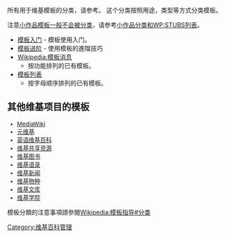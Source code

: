 所有用于维基模板的分类，请参考。 这个分类按照用途，类型等方式分类模板。

注意[小作品模板一般不会被分类](https://zh.wikipedia.org/wiki/:Help:Stubs "wikilink")，请参考[小作品分类和](https://zh.wikipedia.org/wiki/Category:小作品类别 "wikilink")[WP:STUBS列表](https://zh.wikipedia.org/wiki/WP:STUBS "wikilink")。

  - [模板入门](https://zh.wikipedia.org/wiki/Help:模板入门 "wikilink") - 模板使用入门。
  - [模板进阶](https://zh.wikipedia.org/wiki/Help:模板 "wikilink") - 使用模板的進階技巧
  - [Wikipedia:模板消息](https://zh.wikipedia.org/wiki/Wikipedia:模板消息 "wikilink")
    - 按功能排列的已有模板。
  - [模板列表](https://zh.wikipedia.org/wiki/Special:Allpages/Template: "wikilink")
    - 按字母顺序排列的已有模板。

## 其他维基项目的模板

<div class="hlist" style="font-size:95%;margin-bottom:1.0em;">

  - [MediaWiki](https://zh.wikipedia.org/wiki/mw:Category:Templates "wikilink")
  - [元维基](https://zh.wikipedia.org/wiki/m:Category:Templates "wikilink")
  - [英语维基百科](https://zh.wikipedia.org/wiki/:en:Category:Wikipedia_templates "wikilink")
  - [维基共享资源](https://zh.wikipedia.org/wiki/commons:Category:Commons_templates "wikilink")
  - [维基图书](https://zh.wikipedia.org/wiki/b:Category:Templates "wikilink")
  - [维基语录](https://zh.wikipedia.org/wiki/q:Category:Templates "wikilink")
  - [维基新闻](https://zh.wikipedia.org/wiki/n:Category:Templates "wikilink")
  - [维基物种](https://zh.wikipedia.org/wiki/wikispecies:Category:Templates "wikilink")
  - [维基文库](https://zh.wikipedia.org/wiki/s:Category:Wikisource_templates "wikilink")
  - [维基学院](https://zh.wikipedia.org/wiki/v:Category:Templates "wikilink")

</div>

模板分類的注意事項請參閱[Wikipedia:模板指导\#分类](https://zh.wikipedia.org/wiki/Wikipedia:模板指导#分类 "wikilink")

[Category:维基百科管理](https://zh.wikipedia.org/wiki/Category:维基百科管理 "wikilink")